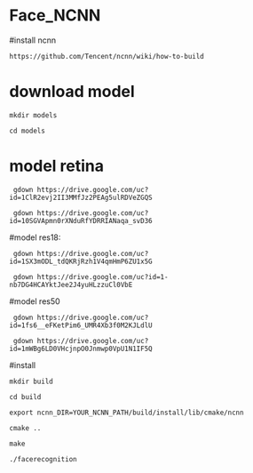 # Face_NCNN

#install ncnn

    https://github.com/Tencent/ncnn/wiki/how-to-build

# download model

    mkdir models

    cd models
  
  # model retina
  
     gdown https://drive.google.com/uc?id=1ClR2evj2II3MMfJz2PEAg5ulRDVeZGQS

     gdown https://drive.google.com/uc?id=10SGVApmn0rXNduRfYDRRIANaqa_svD36
   
  #model res18:
  
     gdown https://drive.google.com/uc?id=1SX3mODL_tdQKRjRzh1V4qmHmP6ZU1x5G

     gdown https://drive.google.com/uc?id=1-nb7DG4HCAYktJee2J4yuHLzzuCl0VbE
   
  #model res50  

     gdown https://drive.google.com/uc?id=1fs6__eFKetPim6_UMR4Xb3f0M2KJLdlU

     gdown https://drive.google.com/uc?id=1mWBg6LD0VHcjnpO0Jnmwp0VpU1N1IF5Q
   
 
 
 #install
 
    mkdir build

    cd build

    export ncnn_DIR=YOUR_NCNN_PATH/build/install/lib/cmake/ncnn

    cmake ..

    make

    ./facerecognition
  

   
    
